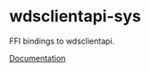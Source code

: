# wdsclientapi-sys #
FFI bindings to wdsclientapi.

[Documentation](https://retep998.github.io/doc/wdsclientapi-sys/)
